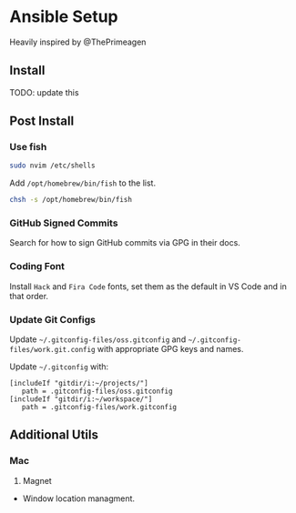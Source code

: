 # Ansible Setup

Heavily inspired by @ThePrimeagen

## Install

TODO: update this

## Post Install

### Use fish

```sh
sudo nvim /etc/shells
```

Add `/opt/homebrew/bin/fish` to the list.

```sh
chsh -s /opt/homebrew/bin/fish
```

### GitHub Signed Commits

Search for how to sign GitHub commits via GPG in their docs.

### Coding Font

Install `Hack` and `Fira Code` fonts, set them as the default in VS Code and in that order.

### Update Git Configs

Update `~/.gitconfig-files/oss.gitconfig` and `~/.gitconfig-files/work.git.config` with appropriate GPG keys and names.

Update `~/.gitconfig` with:

```
[includeIf "gitdir/i:~/projects/"]
   path = .gitconfig-files/oss.gitconfig
[includeIf "gitdir/i:~/workspace/"]
   path = .gitconfig-files/work.gitconfig
```

## Additional Utils

### Mac

1. Magnet
  * Window location managment.

